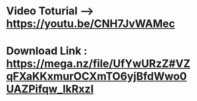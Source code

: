 # Video Toturial --> https://youtu.be/CNH7JvWAMec

# Download Link : https://mega.nz/file/UfYwURzZ#VZqFXaKKxmurOCXmTO6yjBfdWwo0UAZPifqw_lkRxzI
